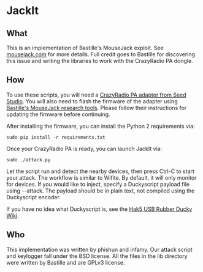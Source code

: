 # JackIt

## What

This is an implementation of Bastille's MouseJack exploit. See [mousejack.com](https://www.mousejack.com) for more details. Full credit goes to Bastille for discovering this issue and writing the libraries to work with the CrazyRadio PA dongle.

## How

To use these scripts, you will need a [CrazyRadio PA adapter from Seed Studio](https://www.seeedstudio.com/item_detail.html?p_id=2104). You will also need to flash the firmware of the adapter using [Bastille's MouseJack research tools](https://github.com/RFStorm/mousejack). Please follow their instructions for updating the firmware before continuing.

After installing the firmware, you can install the Python 2 requirements via:

```
sudo pip install -r requirements.txt
```

Once your CrazyRadio PA is ready, you can launch JackIt via:

```
sudo ./attack.py
```

Let the script run and detect the nearby devices, then press Ctrl-C to start your attack. The workflow is similar to Wifite. By default, it will only monitor for devices. If you would like to inject, specify a Duckyscript payload file using --attack. The payload should be in plain text, not compiled using the Duckyscript encoder.

If you have no idea what Duckyscript is, see the [Hak5 USB Rubber Ducky Wiki](https://github.com/hak5darren/USB-Rubber-Ducky/wiki/Duckyscript).

## Who

This implementation was written by phishun and infamy. Our attack script and keylogger fall under the BSD license. All the files in the lib directory were written by Bastille and are GPLv3 license.
